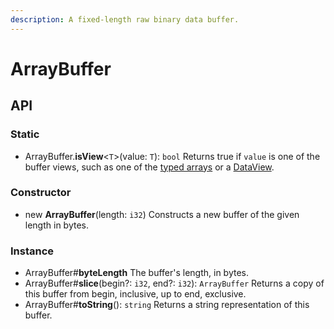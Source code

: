 ```yaml
---
description: A fixed-length raw binary data buffer.
---
```


# ArrayBuffer

## API

### Static

* ArrayBuffer.**isView**&lt;`T`&gt;\(value: `T`\): `bool` Returns true if `value` is one of the buffer views, such as one of the [typed arrays](typedarray.md) or a [DataView](dataview.md).

### Constructor

* new **ArrayBuffer**\(length: `i32`\) Constructs a new buffer of the given length in bytes.

### Instance

* ArrayBuffer\#**byteLength** The buffer's length, in bytes.
* ArrayBuffer\#**slice**\(begin?: `i32`, end?: `i32`\): `ArrayBuffer` Returns a copy of this buffer from begin, inclusive, up to end, exclusive.
* ArrayBuffer\#**toString**\(\):  `string` Returns a string representation of this buffer.

